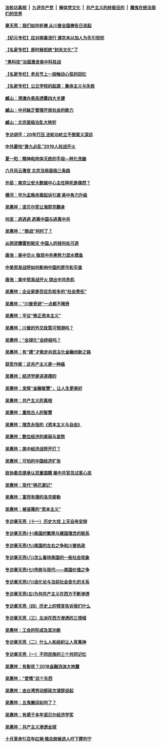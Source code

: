 

####  [法轮功真相](../../../../basic/blob/master/README.md?t=06301602) &nbsp;|&nbsp; [九评共产党](../../../../9ping.md/blob/master/README.md?t=06301602) &nbsp;|&nbsp; [解体党文化](../../../../jtdwh.md/blob/master/README.md?t=06301602)  &nbsp;|&nbsp; [共产主义的终极目的](../../../../gczydzjmd.md/blob/master/README.md?t=06301602) &nbsp;|&nbsp; [魔鬼在统治我们的世界](../../../../mgztzwmdsj.md/blob/master/README.md?t=06301602) 

#### [章天亮：我们如何祈祷 从川普全国祷告日说起](../pages/nsc423/n11944627.md?t=06301602) 

#### [【纪元专栏】应对病毒流行 渥京未以加人为先引担忧](../pages/nsc423/n11875714.md?t=06301602) 

#### [【名家专栏】是时候拒绝“封杀文化”了](../pages/nsc423/n11814093.md?t=06301602) 

#### [“黑科技”治国激发美中科技战](../pages/nsc423/n11638056.md?t=06301602) 

#### [【名家专栏】老兵节上一段触动心弦的回忆](../pages/nsc423/n11646016.md?t=06301602) 

#### [【名家专栏】公立学校的起源：集体主义与失败](../pages/nsc423/n11601833.md?t=06301602) 

#### [臧山：港澳办表态透露四大关键](../pages/nsc423/n11421628.md?t=06301602) 

#### [臧山：中共缺乏管理开放社会的能力](../pages/nsc423/n11407457.md?t=06301602) 

#### [臧山：北京面临治乱大转折](../pages/nsc423/n11406895.md?t=06301602) 

#### [专访胡平：20年打压 法轮功屹立不倒意义深远](../pages/nsc423/n11398800.md?t=06301602) 

#### [中共最怕“逢九必乱”2019人权战开火](../pages/nsc423/n11385248.md?t=06301602) 

#### [夏一阳：精神和肉体灭绝的手段—转化洗脑](../pages/nsc423/n11368250.md?t=06301602) 

#### [六月风云激变 北京当局面临三条路](../pages/nsc423/n11313668.md?t=06301602) 

#### [许茹：南京公安大数据中心主任猝死是偶然？](../pages/nsc423/n11064744.md?t=06301602) 

#### [横河：华为孟晚舟案起诉引渡 美中角力升级](../pages/nsc423/n11027230.md?t=06301602) 

#### [吴惠林：诺贝尔奖让海耶克翻身](../pages/nsc423/n10890049.md?t=06301602) 

#### [何坚：逃逃逃 逃离中国与逃离中共](../pages/nsc423/n10592891.md?t=06301602) 

#### [吴惠林：“商战”何时了？](../pages/nsc423/n10573558.md?t=06301602) 

#### [从网贷爆雷到股灾 中国人的钱何处可逃](../pages/nsc423/n10572800.md?t=06301602) 

#### [唐浩：美中交火 隐现中共黑势力混水摸鱼](../pages/nsc423/n10544040.md?t=06301602) 

#### [中美贸易战将如何影响中国的房市和币值](../pages/nsc423/n10543697.md?t=06301602) 

#### [唐浩：美中贸易战开火 烧出中共危机](../pages/nsc423/n10540126.md?t=06301602) 

#### [吴惠林：企业家是否应负较多的“社会责任”](../pages/nsc423/n10535022.md?t=06301602) 

#### [吴惠林：“川普奇迹”一点都不稀奇](../pages/nsc423/n10512808.md?t=06301602) 

#### [吴惠林：平议“修正资本主义”](../pages/nsc423/n10495724.md?t=06301602) 

#### [吴惠林：川普的外交政策可预测吗？](../pages/nsc423/n10462387.md?t=06301602) 

#### [吴惠林：“全球化”会终结吗？](../pages/nsc423/n10452838.md?t=06301602) 

#### [吴惠林：有“德”才能走向民主化金融创新之路](../pages/nsc423/n10432292.md?t=06301602) 

#### [获奖作家：这共产主义是一种癌](../pages/nsc423/n10431541.md?t=06301602) 

#### [吴惠林：经济学是讲道德的](../pages/nsc423/n10398014.md?t=06301602) 

#### [吴惠林：发挥“金融智慧”，让人生更美好](../pages/nsc423/n10375019.md?t=06301602) 

#### [吴惠林：共产主义的真相](../pages/nsc423/n10351394.md?t=06301602) 

#### [吴惠林：重拾古人的智慧](../pages/nsc423/n10337691.md?t=06301602) 

#### [吴惠林：理念永恒的《资本主义与自由》](../pages/nsc423/n10316274.md?t=06301602) 

#### [吴惠林：数位经济的美丽与哀愁](../pages/nsc423/n10292946.md?t=06301602) 

#### [吴惠林：美中经济战将开打？](../pages/nsc423/n10258825.md?t=06301602) 

#### [吴惠林：可怕的中国经济扩张](../pages/nsc423/n10219147.md?t=06301602) 

#### [政协委员提承认双重国籍 揭中共官员过客心态](../pages/nsc423/n10208809.md?t=06301602) 

#### [吴惠林：现代“桃花源记”](../pages/nsc423/n10185234.md?t=06301602) 

#### [吴惠林：富而有德的洛克斐勒](../pages/nsc423/n10142264.md?t=06301602) 

#### [吴惠林：被诬蔑的“资本主义”](../pages/nsc423/n10124816.md?t=06301602) 

#### [专访章天亮（十一）历史大戏 上天自有安排](../pages/nsc423/n10094905.md?t=06301602) 

#### [专访章天亮(十)美国的繁荣与建国理念的联系](../pages/nsc423/n10094899.md?t=06301602) 

#### [专访章天亮(九)美国的左右之争和川普执政](../pages/nsc423/n10094889.md?t=06301602) 

#### [专访章天亮(八)怎么看待美国的一些社会现象](../pages/nsc423/n10094857.md?t=06301602) 

#### [专访章天亮(七)传统与现代——美国价值之争](../pages/nsc423/n10093140.md?t=06301602) 

#### [专访章天亮(六)进化论与当前社会变化的关系](../pages/nsc423/n10092036.md?t=06301602) 

#### [专访章天亮(五)为何共产主义在西方不断渗透](../pages/nsc423/n10083620.md?t=06301602) 

#### [专访章天亮（四）历史上的预言告诉我们什么](../pages/nsc423/n10083606.md?t=06301602) 

#### [专访章天亮（三）左派在西方渗透的三领域](../pages/nsc423/n10081115.md?t=06301602) 

#### [吴惠林：工会的形成及其功能](../pages/nsc423/n10080633.md?t=06301602) 

#### [专访章天亮（二）什么人和组织让人背离神](../pages/nsc423/n10076637.md?t=06301602) 

#### [专访章天亮（一）不同民族的三个共同记忆](../pages/nsc423/n10074188.md?t=06301602) 

#### [吴惠林：有影呒？2018金融泡沫大地震](../pages/nsc423/n10040534.md?t=06301602) 

#### [吴惠林：“爱情”这个东西](../pages/nsc423/n10019423.md?t=06301602) 

#### [吴惠林：由台湾劳动部政次请辞说起](../pages/nsc423/n9979679.md?t=06301602) 

#### [吴惠林：五鬼搬运如何了？](../pages/nsc423/n9925338.md?t=06301602) 

#### [吴惠林：有感于本年诺贝尔经济学奖](../pages/nsc423/n9871883.md?t=06301602) 

#### [吴惠林：共产主义渗透全球](../pages/nsc423/n9812748.md?t=06301602) 

#### [十月革命引百年红祸 俄总统候选人吁下葬列宁](../pages/nsc423/n9810182.md?t=06301602) 

